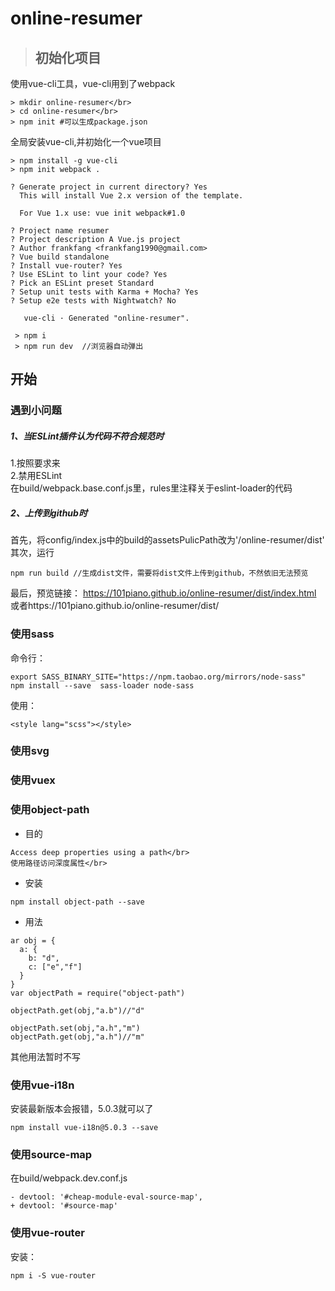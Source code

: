 # online-resumer

>## 初始化项目
使用vue-cli工具，vue-cli用到了webpack</br>
```
> mkdir online-resumer</br>
> cd online-resumer</br>
> npm init #可以生成package.json

```

全局安装vue-cli,并初始化一个vue项目</br>

```
> npm install -g vue-cli
> npm init webpack .

? Generate project in current directory? Yes
  This will install Vue 2.x version of the template.

  For Vue 1.x use: vue init webpack#1.0

? Project name resumer
? Project description A Vue.js project
? Author frankfang <frankfang1990@gmail.com>
? Vue build standalone
? Install vue-router? Yes
? Use ESLint to lint your code? Yes
? Pick an ESLint preset Standard
? Setup unit tests with Karma + Mocha? Yes
? Setup e2e tests with Nightwatch? No

   vue-cli · Generated "online-resumer".
 
 > npm i 
 > npm run dev  //浏览器自动弹出
```
## 开始</br>
### 遇到小问题</br>
##### 1、当ESLint插件认为代码不符合规范时</br>
1.按照要求来</br>
2.禁用ESLint</br>
在build/webpack.base.conf.js里，rules里注释关于eslint-loader的代码</br>
##### 2、上传到github时</br>
首先，将config/index.js中的build的assetsPulicPath改为'/online-resumer/dist'</br>
其次，运行
```
npm run build //生成dist文件，需要将dist文件上传到github，不然依旧无法预览
```
最后，预览链接： https://101piano.github.io/online-resumer/dist/index.html </br>
或者https://101piano.github.io/online-resumer/dist/ </br>

### 使用sass</br> 
命令行：</br>
```
export SASS_BINARY_SITE="https://npm.taobao.org/mirrors/node-sass"
npm install --save  sass-loader node-sass
```
使用：</br>
```
<style lang="scss"></style>
```
### 使用svg</br>

### 使用vuex</br>

### 使用object-path</br>
* 目的</br>
```
Access deep properties using a path</br>
使用路径访问深度属性</br>
```
* 安装</br>
```
npm install object-path --save
```
* 用法</br>
```
ar obj = {
  a: {
    b: "d",
    c: ["e","f"]
  }
}
var objectPath = require("object-path")

objectPath.get(obj,"a.b")//"d"

objectPath.set(obj,"a.h","m")
objectPath.get(obj,"a.h")//"m"
```
其他用法暂时不写</br>

### 使用vue-i18n</br>
安装最新版本会报错，5.0.3就可以了
```
npm install vue-i18n@5.0.3 --save
```
### 使用source-map</br>
在build/webpack.dev.conf.js
```
- devtool: '#cheap-module-eval-source-map',
+ devtool: '#source-map'
```
### 使用vue-router</br>
安装：</br>
```
npm i -S vue-router
```

